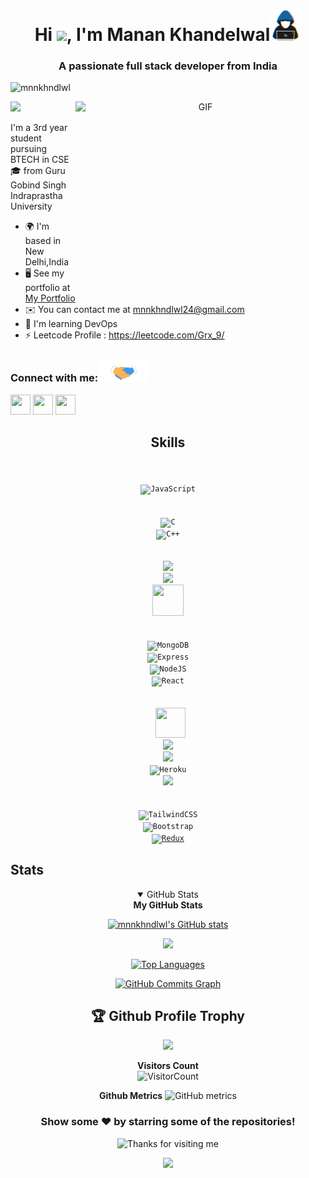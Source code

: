 <h1 align="center">Hi <img src="https://github.com/TheDudeThatCode/TheDudeThatCode/blob/master/Assets/Hi.gif" width="29">, I'm Manan Khandelwal<picture><img src = "https://github.com/0xAbdulKhalid/0xAbdulKhalid/raw/main/assets/mdImages/about_me.gif" width = 50px></picture></h1>
<h3 align="center">A passionate full stack developer from India</h3>

<p align="left"> <img src="https://komarev.com/ghpvc/?username=mnnkhndlwl&label=Profile%20views&color=0d149e&style=flat" alt="mnnkhndlwl" /> </p>
<a target="_blank" align="center">
  <img align="right" top="500" height="300" width="400" alt="GIF" src="https://media.giphy.com/media/SWoSkN6DxTszqIKEqv/giphy.gif">

<p align="left"> 
<a href="https://www.github.com/mnnkhndlwl" target="_blank" rel="noreferrer"><img
src="https://img.shields.io/github/followers/mnnkhndlwl?logo=github&style=for-the-badge&color=0891b2&labelColor=0f172a" /></a></p>

I'm a 3rd year student pursuing BTECH in CSE 🎓 from Guru Gobind Singh Indraprastha University

* 🌍  I'm based in New Delhi,India
* 🖥️  See my portfolio at [My Portfolio](http://mnnkhndlwl-portfolio.netlify.app/)
* ✉️  You can contact me at [mnnkhndlwl24@gmail.com](mailto:mnnkhndlwl24@gmail.com)
* 🧠  I'm learning DevOps
* ⚡  Leetcode Profile : https://leetcode.com/Grx_9/

<h3 align="left">Connect with me:<img src="https://github.com/0xAbdulKhalid/0xAbdulKhalid/raw/main/assets/mdImages/handshake.gif" width ="80"></h3>
<p align="left">
<p align="left"> <a href="https://www.github.com/mnnkhndlwl" target="_blank" rel="noreferrer"><img src="https://raw.githubusercontent.com/danielcranney/readme-generator/main/public/icons/socials/github.svg" width="32" height="32" /></a> <a href="https://www.linkedin.com/in/manan-khandelwal-327836167" target="_blank" rel="noreferrer"><img src="https://raw.githubusercontent.com/danielcranney/readme-generator/main/public/icons/socials/linkedin.svg" width="32" height="32" /></a> <a href="https://www.twitter.com/MKhndlwl" target="_blank" rel="noreferrer"><img src="https://raw.githubusercontent.com/danielcranney/readme-generator/main/public/icons/socials/twitter.svg" width="32" height="32" /></a></p>

</p>

<h2 align="center">Skills</h2>
<br/>
<div align="center">
<div align="center">
<div align="center">
<div align="center">
<div align="center">
<div align="center">
<code>
<img src="https://img.icons8.com/color/48/000000/javascript--v1.png" alt="JavaScript"/>
</code> <br>
</div>
<code>
<img src="https://img.icons8.com/fluency/48/null/c-programming.png"  alt="C" />
<img src="https://img.icons8.com/fluency/48/null/c-plus-plus-logo.png" alt="C++" />
</code> <br>
</div>
<code>
<img src="https://img.icons8.com/color/48/000000/html-5--v1.png"/>
<img src="https://img.icons8.com/color/48/000000/css3.png"/>
<img width="50" height="50" src="https://img.icons8.com/fluency/512/flutter.png"/>
</code><br>
</div>
<code>
<img src="https://img.icons8.com/color/48/null/mongodb.png" alt="MongoDB" />
<img src="https://img.icons8.com/ios/50/null/express-js.png" alt="Express" />
<img src="https://img.icons8.com/fluency/48/null/node-js.png" alt="NodeJS" />
<img src="https://img.icons8.com/office/40/null/react.png"  alt="React" />
</code> <br>
</div>
<code>
 <img src="https://encrypted-tbn0.gstatic.com/images?q=tbn:ANd9GcRTNSVIlA6JHByDiyUHEJOTPeRIfKFmbVpPWjt5GQDSsbuUvjVxVFUNmPhXk2ZAN6C7s60&usqp=CAU" width="48" height="48" />
<img src="https://img.icons8.com/color/48/000000/firebase.png"/>
<img src="https://img.icons8.com/color/48/000000/docker.png"/>
<img src="https://img.icons8.com/color/48/null/heroku.png" alt="Heroku" />
<img src="https://img.icons8.com/color/48/000000/git.png"/>
</code> <br>
</div>
<code>
<img src="https://img.icons8.com/fluency/48/null/tailwind_css.png" alt="TailwindCSS" />
<img src="https://img.icons8.com/color/48/null/bootstrap.png" alt="Bootstrap" />
<a href="https://redux.js.org/" target="_blank" rel="noreferrer"><img src="https://raw.githubusercontent.com/danielcranney/readme-generator/main/public/icons/skills/redux-colored.svg" width="36" height="36" alt="Redux" /></a>
</code>
</div>


## Stats
<details open align="center">
<summary>GitHub Stats</summary>
<b>My GitHub Stats</b>

<a href="http://www.github.com/mnnkhndlwl"><img src="https://github-readme-stats.vercel.app/api?username=mnnkhndlwl&show_icons=true&hide=&count_private=true&title_color=ef4444&text_color=facc15&icon_color=0891b2&bg_color=0f172a&hide_border=true&show_icons=true" alt="mnnkhndlwl's GitHub stats" /></a>

<a href="http://www.github.com/mnnkhndlwl"><img src="https://github-readme-streak-stats.herokuapp.com/?user=mnnkhndlwl&stroke=facc15&background=0f172a&ring=ef4444&fire=ef4444&currStreakNum=facc15&currStreakLabel=ef4444&sideNums=facc15&sideLabels=facc15&dates=facc15&hide_border=true" /></a>

<a href="https://github.com/mnnkhndlwl" align="left"><img src="https://github-readme-stats.vercel.app/api/top-langs/?username=mnnkhndlwl&langs_count=10&title_color=ef4444&text_color=facc15&icon_color=0891b2&bg_color=0f172a&hide_border=true&locale=en&custom_title=Top%20%Languages" alt="Top Languages" /></a>
  
<a href="http://www.github.com/mnnkhndlwl"><img src="https://activity-graph.herokuapp.com/graph?username=mnnkhndlwl&bg_color=0f172a&color=facc15&line=0891b2&point=facc15&area_color=0f172a&area=true&hide_border=true&custom_title=GitHub%20Commits%20Graph" alt="GitHub Commits Graph" /></a>
 ##  🏆 Github Profile Trophy

<a align="center" href="https://github.com/ryo-ma/github-profile-trophy">
  <img width=800 src="https://github-profile-trophy.vercel.app/?username=mnnkhndlwl&column=8&theme=gruvbox&no-frame=true"/>
</a>
 <div align = "center">
 
**Visitors Count**  
![VisitorCount](https://profile-counter.glitch.me/{mnnkhndlwl}/count.svg)

**Github Metrics**
![GitHub metrics](https://metrics.lecoq.io/mnnkhndlwl)
</div> 
  
### Show some ❤️ by starring some of the repositories!
  
<img height="150" alt="Thanks for visiting me" width="100%" src="https://raw.githubusercontent.com/BrunnerLivio/brunnerlivio/master/images/marquee.svg" />
<p align="center" width="100%">
  <img src="https://capsule-render.vercel.app/api?type=waving&color=gradient&height=60&section=footer&width=100"/>
</p>


